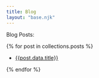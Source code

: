 ```yaml
---
title: Blog
layout: "base.njk"
---
```


Blog Posts: 

{% for post in collections.posts %}

- [{{post.data.title}}]({{post.url}})

{% endfor %}